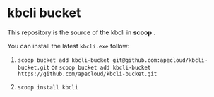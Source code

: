 # kbcli bucket

This repository is the source of the kbcli in **scoop** .

You can install the latest `kbcli.exe` follow:

1. `scoop bucket add kbcli-bucket git@github.com:apecloud/kbcli-bucket.git` or `scoop bucket add kbcli-bucket https://github.com/apecloud/kbcli-bucket.git`

2. `scoop install kbcli`